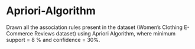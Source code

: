 # Apriori-Algorithm

Drawn all the association rules present in the dataset (Women’s
Clothing E-Commerce Reviews dataset) using Apriori Algorithm,
where minimum support = 8 % and confidence = 30%.
